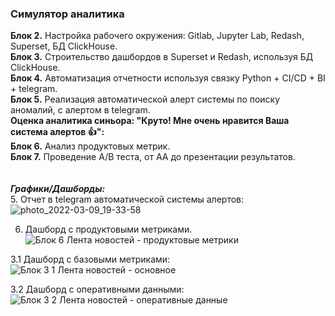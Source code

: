 ### Симулятор аналитика
**Блок 2.** Настройка рабочего окружения: Gitlab, Jupyter Lab, Redash, Superset, БД ClickHouse. \
**Блок 3.** Строительство дашбордов в Superset и Redash, используя БД ClickHouse. \
**Блок 4.** Автоматизация отчетности используя связку Python + CI/CD + BI + telegram. \
**Блок 5.** Реализация автоматической алерт системы по поиску аномалий, с алертом в telegram. \
**Оценка аналитика синьора: "Круто! Мне очень нравится Ваша система алертов :thumbsup:":**\
**Блок 6.** Анализ продуктовых метрик. \
**Блок 7.** Проведение A/B теста, от AA до презентации результатов. \
\
\
***Графики/Дашборды:*** \
5. Отчет в telegram автоматической системы алертов: 
![photo_2022-03-09_19-33-58](https://user-images.githubusercontent.com/60318564/157819306-8d51da6e-b2a0-4756-9aec-451a34255621.jpg)

6. Дашборд с продуктовыми метриками.
![Блок 6  Лента новостей - продуктовые метрики](https://user-images.githubusercontent.com/60318564/157821958-cc796bdc-04dc-47ba-b1e5-8938bf46798c.jpg)

3.1 Дашборд с базовыми метриками:
![Блок 3 1 Лента новостей - основное](https://user-images.githubusercontent.com/60318564/157823059-f1b41697-ac00-4376-adb7-55adb57fc8bf.jpg)

3.2 Дашборд с оперативными данными:
![Блок 3 2 Лента новостей - оперативные данные](https://user-images.githubusercontent.com/60318564/157823281-d9fe8558-0445-4e9b-b4d6-f31eed3a57ec.jpg)


